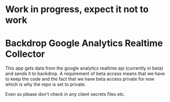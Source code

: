 **Work in progress, expect it not to work**
===========================================

Backdrop Google Analytics Realtime Collector
============================================

This app gets data from the google analytics realtime api (currently in beta)
and sends it to backdrop. A requirement of beta access means that we have to
keep the code and the fact that we have beta access private for now which is
why the repo is set to private.

Even so please don't check in any client secrets files etc.
